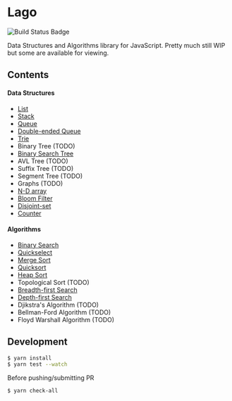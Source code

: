 # Lago

![Build Status Badge](https://circleci.com/gh/yangshun/lago/tree/master.svg?style=shield&circle-token=e360bef41a5f3f6a9c914241f388c93aa7ae6bf8)

Data Structures and Algorithms library for JavaScript. Pretty much still WIP but some are available for viewing.

## Contents

#### Data Structures

- [List](lib/data-structures/List.js)
- [Stack](lib/data-structures/Stack.js)
- [Queue](lib/data-structures/Queue.js)
- [Double-ended Queue](lib/data-structures/Deque.js)
- [Trie](lib/data-structures/Trie.js)
- Binary Tree (TODO)
- [Binary Search Tree](lib/data-structures/BinarySearchTree.js)
- AVL Tree (TODO)
- Suffix Tree (TODO)
- Segment Tree (TODO)
- Graphs (TODO)
- [N-D array](lib/data-structures/NDArray.js)
- [Bloom Filter](lib/data-structures/BloomFilter.js)
- [Disjoint-set](lib/data-structures/DisjointSet.js)
- [Counter](lib/data-structures/Counter.js)

#### Algorithms

- [Binary Search](lib/algorithms/binarySearch.js)
- [Quickselect](lib/algorithms/quickSelect.js)
- [Merge Sort](lib/algorithms/mergeSort.js)
- [Quicksort](lib/algorithms/quickSort.js)
- [Heap Sort](lib/algorithms/heapSort.js)
- Topological Sort (TODO)
- [Breadth-first Search](lib/algorithms/breadthFirstSearch.js)
- [Depth-first Search](lib/algorithms/depthFirstSearch.js)
- Djikstra's Algorithm (TODO)
- Bellman-Ford Algorithm (TODO)
- Floyd Warshall Algorithm (TODO)

## Development

```sh
$ yarn install
$ yarn test --watch
```

Before pushing/submitting PR

```sh
$ yarn check-all
```
